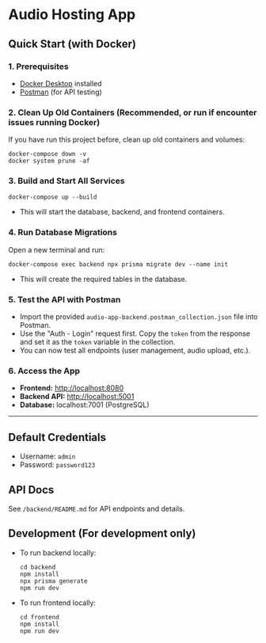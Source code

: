 # Audio Hosting App

## Quick Start (with Docker)

### 1. Prerequisites

- [Docker Desktop](https://www.docker.com/products/docker-desktop/) installed
- [Postman](https://www.postman.com/downloads/) (for API testing)

### 2. Clean Up Old Containers (Recommended, or run if encounter issues running Docker)

If you have run this project before, clean up old containers and volumes:

```
docker-compose down -v
docker system prune -af
```

### 3. Build and Start All Services

```
docker-compose up --build
```

- This will start the database, backend, and frontend containers.

### 4. Run Database Migrations

Open a new terminal and run:

```
docker-compose exec backend npx prisma migrate dev --name init
```

- This will create the required tables in the database.

### 5. Test the API with Postman

- Import the provided `audio-app-backend.postman_collection.json` file into Postman.
- Use the "Auth - Login" request first. Copy the `token` from the response and set it as the `token` variable in the collection.
- You can now test all endpoints (user management, audio upload, etc.).

### 6. Access the App

- **Frontend:** [http://localhost:8080](http://localhost:8080)
- **Backend API:** [http://localhost:5001](http://localhost:5001)
- **Database:** localhost:7001 (PostgreSQL)

---

## Default Credentials

- Username: `admin`
- Password: `password123`

## API Docs

See `/backend/README.md` for API endpoints and details.

## Development (For development only)

- To run backend locally:
  ```
  cd backend
  npm install
  npx prisma generate
  npm run dev
  ```
- To run frontend locally:
  ```
  cd frontend
  npm install
  npm run dev
  ```
